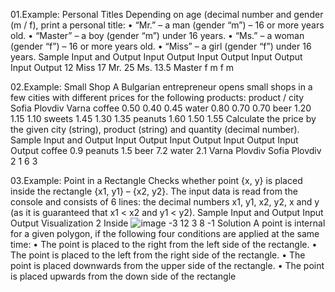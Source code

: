 01.Example: Personal Titles
Depending on age (decimal number and gender (m / f), print a personal title:
• “Mr.” – a man (gender “m”) – 16 or more years old.
• “Master” – a boy (gender “m”) under 16 years.
• “Ms.” – a woman (gender “f”) – 16 or more years old.
• “Miss” – a girl (gender “f”) under 16 years.
Sample Input and Output
Input Output Input Output Input Output Input Output 
12    Miss   17    Mr.    25    Ms.    13.5  Master
f            m            f            m

02.Example: Small Shop
A Bulgarian entrepreneur opens small shops in a few cities with different prices for the following
products:
product / city Sofia Plovdiv Varna 
coffee         0.50  0.40    0.45
water          0.80  0.70    0.70
beer           1.20  1.15    1.10
sweets         1.45  1.30    1.35
peanuts        1.60  1.50    1.55
Calculate the price by the given city (string), product (string) and quantity (decimal number).
Sample Input and Output
Input  Output Input   Output Input  Output Input   Output 
coffee 0.9    peanuts 1.5    beer   7.2    water   2.1
Varna         Plovdiv        Sofia         Plovdiv
2             1              6             3

03.Example: Point in a Rectangle
Checks whether point {x, y} is placed inside the rectangle {x1, y1} – {x2, y2}. The input data is read 
from the console and consists of 6 lines: the decimal numbers x1, y1, x2, y2, x and y (as it is guaranteed 
that x1 < x2 and y1 < y2).
Sample Input and Output
Input Output  Visualization
2     Inside  ![image](https://user-images.githubusercontent.com/7139995/236699500-0d2c82ac-f4b0-4c65-9256-00dd6b8f1232.png)
-3
12
3
8
-1
Solution
A point is internal for a given polygon, if the following four conditions are applied at the same time:
• The point is placed to the right from the left side of the rectangle.
• The point is placed to the left from the right side of the rectangle.
• The point is placed downwards from the upper side of the rectangle.
• The point is placed upwards from the down side of the rectangle




